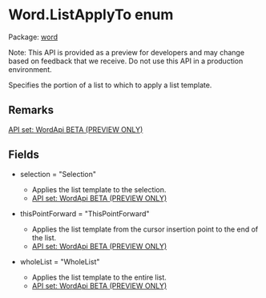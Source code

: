 # Word.ListApplyTo enum

Package: [word](/en-us/javascript/api/word)

Note: This API is provided as a preview for developers and may change based on feedback that we receive. Do not use this API in a production environment.

Specifies the portion of a list to which to apply a list template.

## Remarks

[API set: WordApi BETA (PREVIEW ONLY)](/en-us/javascript/api/requirement-sets/word/word-api-requirement-sets)

## Fields

- selection = "Selection"
  - Applies the list template to the selection.
  - [API set: WordApi BETA (PREVIEW ONLY)](/en-us/javascript/api/requirement-sets/word/word-api-requirement-sets)

- thisPointForward = "ThisPointForward"
  - Applies the list template from the cursor insertion point to the end of the list.
  - [API set: WordApi BETA (PREVIEW ONLY)](/en-us/javascript/api/requirement-sets/word/word-api-requirement-sets)

- wholeList = "WholeList"
  - Applies the list template to the entire list.
  - [API set: WordApi BETA (PREVIEW ONLY)](/en-us/javascript/api/requirement-sets/word/word-api-requirement-sets)
